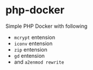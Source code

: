 # php-docker
Simple PHP Docker with following
 - `mcrypt` entension
 - `iconv` entension
 - `zip` entension
 - `gd` entension
 - and `a2enmod rewrite`
